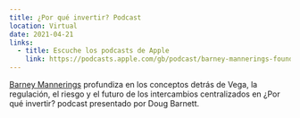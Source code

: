 ```yaml
---
title: ¿Por qué invertir? Podcast
location: Virtual
date: 2021-04-21
links:
  - title: Escuche los podcasts de Apple
    link: https://podcasts.apple.com/gb/podcast/barney-mannerings-founder-of-vega-protocol/id1531120274?i=1000517998210
---
```


<a href="https://twitter.com/barnabee" target="_blank">Barney Mannerings</a> profundiza en los conceptos detrás de Vega, la regulación, el riesgo y el futuro de los intercambios centralizados en ¿Por qué invertir? podcast presentado por Doug Barnett. 
